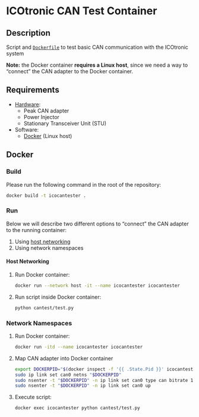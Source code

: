 # ICOtronic CAN Test Container

## Description

Script and [`Dockerfile`](Dockerfile) to test basic CAN communication with the ICOtronic system

**Note:** the Docker container **requires a Linux host**, since we need a way to “connect” the CAN adapter to the Docker container.

## Requirements

- [Hardware](https://mytoolit.github.io/ICOc/#hardware):
  - Peak CAN adapter
  - Power Injector
  - Stationary Transceiver Unit (STU)
- Software:
  - [Docker](https://www.docker.com) (Linux host)

## Docker

### Build

Please run the following command in the root of the repository:

```sh
docker build -t icocantester .
```

### Run

Below we will describe two different options to “connect” the CAN adapter to the running container:

1. Using [host networking](https://docs.docker.com/network/host/)
2. Using network namespaces

#### Host Networking

1. Run Docker container:

   ```sh
   docker run --network host -it --name icocantester icocantester
   ```

2. Run script inside Docker container:

   ```sh
   python cantest/test.py
   ```

### Network Namespaces

1. Run Docker container:

   ```sh
   docker run -itd --name icocantester icocantester
   ```

2. Map CAN adapter into Docker container

   ```sh
   export DOCKERPID="$(docker inspect -f '{{ .State.Pid }}' icocantester)"
   sudo ip link set can0 netns "$DOCKERPID"
   sudo nsenter -t "$DOCKERPID" -n ip link set can0 type can bitrate 1000000
   sudo nsenter -t "$DOCKERPID" -n ip link set can0 up
   ```

3. Execute script:

   ```
   docker exec icocantester python cantest/test.py
   ```
